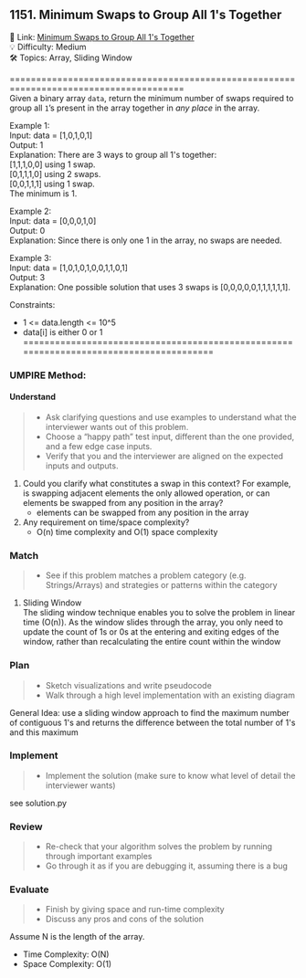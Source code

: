 ## 1151. Minimum Swaps to Group All 1's Together
🔗  Link: [Minimum Swaps to Group All 1's Together](https://leetcode.com/problems/minimum-swaps-to-group-all-1s-together/description/?envType=study-plan-v2&envId=amazon-spring-23-high-frequency)<br>
💡 Difficulty: Medium<br>
🛠️ Topics: Array, Sliding Window<br>

=======================================================================================<br>
Given a binary array `data`, return the minimum number of swaps required to group all `1`’s present in the array together in *any place* in the array.<br>


Example 1:<br>
Input: data = [1,0,1,0,1]<br>
Output: 1<br>
Explanation: There are 3 ways to group all 1's together:<br>
[1,1,1,0,0] using 1 swap.<br>
[0,1,1,1,0] using 2 swaps.<br>
[0,0,1,1,1] using 1 swap.<br>
The minimum is 1.<br>

Example 2:<br>
Input: data = [0,0,0,1,0]<br>
Output: 0<br>
Explanation: Since there is only one 1 in the array, no swaps are needed.<br>

Example 3:<br>
Input: data = [1,0,1,0,1,0,0,1,1,0,1]<br>
Output: 3<br>
Explanation: One possible solution that uses 3 swaps is [0,0,0,0,0,1,1,1,1,1,1].<br>

Constraints:<br>
- 1 <= data.length <= 10^5
- data[i] is either 0 or 1
=======================================================================================<br>
### UMPIRE Method:
#### Understand

> - Ask clarifying questions and use examples to understand what the interviewer wants out of this problem.
> - Choose a “happy path” test input, different than the one provided, and a few edge case inputs. 
> - Verify that you and the interviewer are aligned on the expected inputs and outputs.
1. Could you clarify what constitutes a swap in this context? For example, is swapping adjacent elements the only allowed operation, or can elements be swapped from any position in the array?
    - elements can be swapped from any position in the array
2. Any requirement on time/space complexity?
    - O(n) time complexity and O(1) space complexity

### Match
> - See if this problem matches a problem category (e.g. Strings/Arrays) and strategies or patterns within the category


1. Sliding Window<br>
The sliding window technique enables you to solve the problem in linear time (O(n)). As the window slides through the array, you only need to update the count of 1s or 0s at the entering and exiting edges of the window, rather than recalculating the entire count within the window

### Plan
> - Sketch visualizations and write pseudocode
> - Walk through a high level implementation with an existing diagram

General Idea: use a sliding window approach to find the maximum number of contiguous 1's and returns the difference between the total number of 1's and this maximum


### Implement
> - Implement the solution (make sure to know what level of detail the interviewer wants)

see solution.py

### Review
> - Re-check that your algorithm solves the problem by running through important examples
> - Go through it as if you are debugging it, assuming there is a bug
### Evaluate
> - Finish by giving space and run-time complexity
> - Discuss any pros and cons of the solution

Assume N is the length of the array.

- Time Complexity: O(N)
- Space Complexity: O(1)